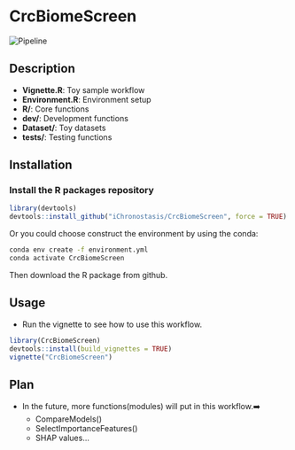 # CrcBiomeScreen

![Pipeline](https://github.com/user-attachments/assets/5434dac9-5392-4825-884e-06a56d232a1e)

## Description
* **Vignette.R**: Toy sample workflow
* **Environment.R**: Environment setup
* **R/**: Core functions
* **dev/**: Development functions
* **Dataset/**: Toy datasets
* **tests/**: Testing functions

## Installation
### Install the R packages repository
```R
library(devtools)
devtools::install_github("iChronostasis/CrcBiomeScreen", force = TRUE)
```

Or you could choose construct the environment by using the conda:
```bash
conda env create -f environment.yml
conda activate CrcBiomeScreen
```
Then download the R package from github.

## Usage
 * Run the vignette to see how to use this workflow.
```R
library(CrcBiomeScreen)
devtools::install(build_vignettes = TRUE)
vignette("CrcBiomeScreen")
```

## Plan
 * In the future, more functions(modules) will put in this workflow.➡️
   * CompareModels()
   * SelectImportanceFeatures()
   * SHAP values...
